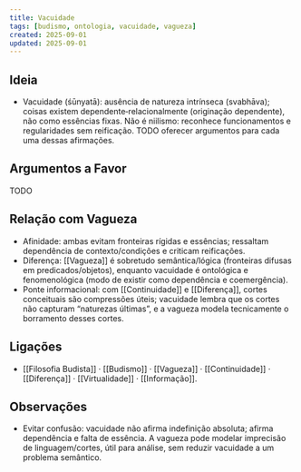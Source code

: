 ```yaml
---
title: Vacuidade
tags: [budismo, ontologia, vacuidade, vagueza]
created: 2025-09-01
updated: 2025-09-01
---
```


## Ideia
- Vacuidade (śūnyatā): ausência de natureza intrínseca (svabhāva); coisas existem dependente‑relacionalmente (originação dependente), não como essências fixas. Não é niilismo: reconhece funcionamentos e regularidades sem reificação. TODO oferecer argumentos para cada uma dessas afirmações.

## Argumentos a Favor
TODO

## Relação com Vagueza
- Afinidade: ambas evitam fronteiras rígidas e essências; ressaltam dependência de contexto/condições e criticam reificações.
- Diferença: [[Vagueza]] é sobretudo semântica/lógica (fronteiras difusas em predicados/objetos), enquanto vacuidade é ontológica e fenomenológica (modo de existir como dependência e coemergência).
- Ponte informacional: com [[Continuidade]] e [[Diferença]], cortes conceituais são compressões úteis; vacuidade lembra que os cortes não capturam “naturezas últimas”, e a vagueza modela tecnicamente o borramento desses cortes.

## Ligações
- [[Filosofia Budista]] · [[Budismo]] · [[Vagueza]] · [[Continuidade]] · [[Diferença]] · [[Virtualidade]] · [[Informação]].

## Observações
- Evitar confusão: vacuidade não afirma indefinição absoluta; afirma dependência e falta de essência. A vagueza pode modelar imprecisão de linguagem/cortes, útil para análise, sem reduzir vacuidade a um problema semântico.

